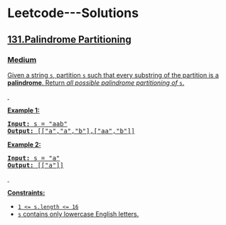 # Leetcode---Solutions
<h2>
  <a href="https://leetcode.com/problems/palindrome-partitioning/description/">
    131.Palindrome Partitioning
    </h2>
  <h3>
    Medium
  </h3>
  <p>Given a string <code>s</code>, partition <code>s</code> such that every substring of the partition is a <strong>palindrome</strong>. Return <em>all possible palindrome partitioning of </em><code>s</code>.</p>

<p>&nbsp;</p>
<p><strong>Example 1:</strong></p>
<pre><strong>Input:</strong> s = "aab"
<strong>Output:</strong> [["a","a","b"],["aa","b"]]
</pre><p><strong>Example 2:</strong></p>
<pre><strong>Input:</strong> s = "a"
<strong>Output:</strong> [["a"]]
</pre>
<p>&nbsp;</p>
<p><strong>Constraints:</strong></p>

<ul>
	<li><code>1 &lt;= s.length &lt;= 16</code></li>
	<li><code>s</code> contains only lowercase English letters.</li>
</ul>
